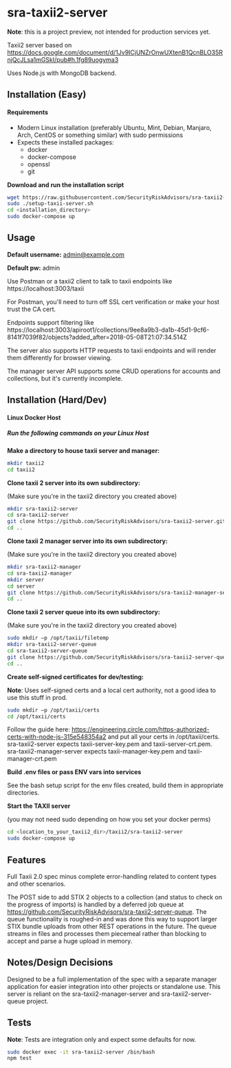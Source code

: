 # sra-taxii2-server

**Note**: this is a project preview, not intended for production services yet.  

Taxii2 server based on https://docs.google.com/document/d/1Jv9ICjUNZrOnwUXtenB1QcnBLO35RnjQcJLsa1mGSkI/pub#h.1fg89uogyma3

Uses Node.js with MongoDB backend.

## Installation (Easy) ##

#### Requirements ####
* Modern Linux installation (preferably Ubuntu, Mint, Debian, Manjaro, Arch, CentOS or something similar) with sudo permissions
* Expects these installed packages:
  * docker
  * docker-compose
  * openssl
  * git

**Download and run the installation script**
```bash
wget https://raw.githubusercontent.com/SecurityRiskAdvisors/sra-taxii2-server/master/setup-taxii-server.sh 
sudo ./setup-taxii-server.sh
cd <installation_directory>
sudo docker-compose up
```

## Usage ##

**Default username:** admin@example.com

**Default pw:** admin

Use Postman or a taxii2 client to talk to taxii endpoints like https://localhost:3003/taxii

For Postman, you'll need to turn off SSL cert verification or make your host trust the CA cert.

Endpoints support filtering like
https://localhost:3003/apiroot1/collections/9ee8a9b3-da1b-45d1-9cf6-8141f7039f82/objects?added_after=2018-05-08T21:07:34.514Z

The server also supports HTTP requests to taxii endpoints and will render them differently for browser viewing.

The manager server API supports some CRUD operations for accounts and collections, but it's currently incomplete.

## Installation (Hard/Dev) ##

#### Linux Docker Host ####

##### Run the following commands on your Linux Host #####

**Make a directory to house taxii server and manager:**
```bash
mkdir taxii2
cd taxii2
```

**Clone taxii 2 server into its own subdirectory:**

(Make sure you're in the taxii2 directory you created above)
```bash
mkdir sra-taxii2-server
cd sra-taxii2-server
git clone https://github.com/SecurityRiskAdvisors/sra-taxii2-server.git .
cd ..
```

**Clone taxii 2 manager server into its own subdirectory:**

(Make sure you're in the taxii2 directory you created above)
```bash
mkdir sra-taxii2-manager
cd sra-taxii2-manager
mkdir server
cd server
git clone https://github.com/SecurityRiskAdvisors/sra-taxii2-manager-server.git .
cd ..
```

**Clone taxii 2 server queue into its own subdirectory:**

(Make sure you're in the taxii2 directory you created above)
```bash
sudo mkdir –p /opt/taxii/filetemp
mkdir sra-taxii2-server-queue
cd sra-taxii2-server-queue
git clone https://github.com/SecurityRiskAdvisors/sra-taxii2-server-queue.git .
cd ..
```

**Create self-signed certificates for dev/testing:**

**Note**: Uses self-signed certs and a local cert authority, not a good idea to use this stuff in prod.

```bash
sudo mkdir –p /opt/taxii/certs
cd /opt/taxii/certs
```

Follow the guide here: https://engineering.circle.com/https-authorized-certs-with-node-js-315e548354a2 and put all your certs in /opt/taxii/certs.  sra-taxii2-server expects taxii-server-key.pem and taxii-server-crt.pem.  sra-taxii2-manager-server expects taxii-manager-key.pem and taxii-manager-crt.pem

**Build .env files or pass ENV vars into services**

See the bash setup script for the env files created, build them in appropriate directories. 


**Start the TAXII server**

(you may not need sudo depending on how you set your docker perms)
```bash
cd <location_to_your_taxii2_dir>/taxii2/sra-taxii2-server
sudo docker-compose up
```


## Features ##

Full Taxii 2.0 spec minus complete error-handling related to content types and other scenarios. 

The POST side to add STIX 2 objects to a collection (and status to check on the progress of imports) is handled by a deferred job queue at https://github.com/SecurityRiskAdvisors/sra-taxii2-server-queue.  The queue functionality is roughed-in and was done this way to support larger STIX bundle uploads from other REST operations in the future.  The queue streams in files and processes them piecemeal rather than blocking to accept and parse a huge upload in memory.  

## Notes/Design Decisions ##

Designed to be a full implementation of the spec with a separate manager application for easier integration into other projects or standalone use.  This server is reliant on the sra-taxii2-manager-server and sra-taxii2-server-queue project.

## Tests ##

**Note**: Tests are integration only and expect some defaults for now.
```bash
sudo docker exec -it sra-taxii2-server /bin/bash 
npm test
```
